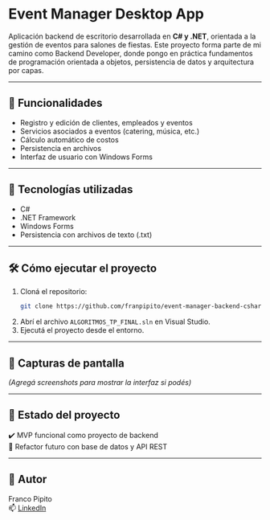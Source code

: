 
# Event Manager Desktop App 

Aplicación backend de escritorio desarrollada en **C# y .NET**, orientada a la gestión de eventos para salones de fiestas. Este proyecto forma parte de mi camino como Backend Developer, donde pongo en práctica fundamentos de programación orientada a objetos, persistencia de datos y arquitectura por capas.

---

## 🚀 Funcionalidades

- Registro y edición de clientes, empleados y eventos
- Servicios asociados a eventos (catering, música, etc.)
- Cálculo automático de costos
- Persistencia en archivos
- Interfaz de usuario con Windows Forms

---

## 🧪 Tecnologías utilizadas

- C#  
- .NET Framework  
- Windows Forms  
- Persistencia con archivos de texto (.txt)

---

## 🛠️ Cómo ejecutar el proyecto

1. Cloná el repositorio:
   ```bash
   git clone https://github.com/franpipito/event-manager-backend-csharp.git
   ```
2. Abrí el archivo `ALGORITMOS_TP_FINAL.sln` en Visual Studio.
3. Ejecutá el proyecto desde el entorno.

---

## 📸 Capturas de pantalla

_(Agregá screenshots para mostrar la interfaz si podés)_

---

## 📌 Estado del proyecto

✔️ MVP funcional como proyecto de backend  
🚧 Refactor futuro con base de datos y API REST  

---

## 🙋 Autor

Franco Pipito  
📫 [LinkedIn](https://www.linkedin.com/in/francopipito)
